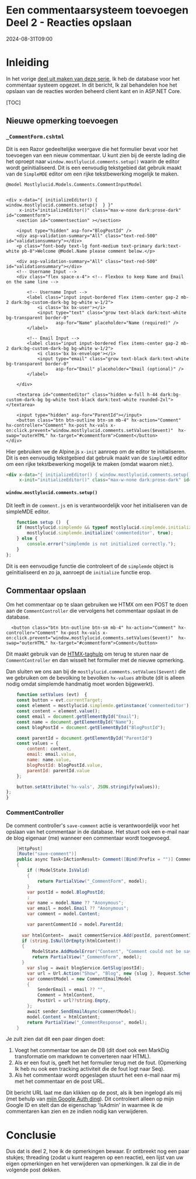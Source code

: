 # Een commentaarsysteem toevoegen Deel 2 - Reacties opslaan

<!--category-- ASP.NET, Alpine.js, HTMX  -->
<datetime class="hidden">2024-08-31T09:00</datetime>

# Inleiding

In het vorige [deel uit maken van deze serie](/blog/addingacommentsystempt1), Ik heb de database voor het commentaar systeem opgezet. In dit bericht, Ik zal behandelen hoe het opslaan van de reacties worden beheerd client kant en in ASP.NET Core.

[TOC]

## Nieuwe opmerking toevoegen

### `_CommentForm.cshtml`

Dit is een Razor gedeeltelijke weergave die het formulier bevat voor het toevoegen van een nieuw commentaar. U kunt zien bij de eerste lading die het oproept naar `window.mostlylucid.comments.setup()` waarin de editor wordt geïnitialiseerd. Dit is een eenvoudig tekstgebied dat gebruik maakt van de `SimpleMDE` editor om een rijke tekstbewerking mogelijk te maken.

```razor
@model Mostlylucid.Models.Comments.CommentInputModel

 
<div x-data="{ initializeEditor() { window.mostlylucid.comments.setup()  } }"
     x-init="initializeEditor()" class="max-w-none dark:prose-dark" id="commentform">
    <section id="commentsection" ></section>
    
    <input type="hidden" asp-for="BlogPostId" />
    <div asp-validation-summary="All" class="text-red-500" id="validationsummary"></div>
    <p class="font-body text-lg font-medium text-primary dark:text-white pb-8">Welcome @Model.Name please comment below.</p>
    
    <div asp-validation-summary="All" class="text-red-500" id="validationsummary"></div>
    <!-- Username Input -->
    <div class="flex space-x-4"> <!-- Flexbox to keep Name and Email on the same line -->

        <!-- Username Input -->
        <label class="input input-bordered flex items-center gap-2 mb-2 dark:bg-custom-dark-bg bg-white w-1/2">
            <i class='bx bx-user'></i>
            <input type="text" class="grow text-black dark:text-white bg-transparent border-0"
                   asp-for="Name" placeholder="Name (required)" />
        </label>

        <!-- Email Input -->
        <label class="input input-bordered flex items-center gap-2 mb-2 dark:bg-custom-dark-bg bg-white w-1/2">
            <i class='bx bx-envelope'></i>
            <input type="email" class="grow text-black dark:text-white bg-transparent border-0"
                   asp-for="Email" placeholder="Email (optional)" />
        </label>

    </div>

    <textarea id="commenteditor" class="hidden w-full h-44 dark:bg-custom-dark-bg bg-white text-black dark:text-white rounded-2xl"></textarea>

    <input type="hidden" asp-for="ParentId"></input>
    <button class="btn btn-outline btn-sm mb-4" hx-action="Comment" hx-controller="Comment" hx-post hx-vals x-on:click.prevent="window.mostlylucid.comments.setValues($event)"  hx-swap="outerHTML" hx-target="#commentform">Comment</button>
</div>
```

Hier gebruiken we de Alpine.js `x-init` aanroep om de editor te initialiseren. Dit is een eenvoudig tekstgebied dat gebruik maakt van de `SimpleMDE` editor om een rijke tekstbewerking mogelijk te maken (omdat waarom niet:).

```html
<div x-data="{ initializeEditor() { window.mostlylucid.comments.setup()  } }"
     x-init="initializeEditor()" class="max-w-none dark:prose-dark" id="commentform">
```

#### `window.mostlylucid.comments.setup()`

Dit leeft in de `comment.js` en is verantwoordelijk voor het initialiseren van de simpleMDE editor.

```javascript
    function setup ()  {
    if (mostlylucid.simplemde && typeof mostlylucid.simplemde.initialize === 'function') {
        mostlylucid.simplemde.initialize('commenteditor', true);
    } else {
        console.error("simplemde is not initialized correctly.");
    }
};
```

Dit is een eenvoudige functie die controleert of de `simplemde` object is geïnitialiseerd en zo ja, aanroept de `initialize` functie erop.

## Commentaar opslaan

Om het commentaar op te slaan gebruiken we HTMX om een POST te doen aan de `CommentController` die vervolgens het commentaar opslaat in de database.

```razor
  <button class="btn btn-outline btn-sm mb-4" hx-action="Comment" hx-controller="Comment" hx-post hx-vals x-on:click.prevent="window.mostlylucid.comments.setValues($event)"  hx-swap="outerHTML" hx-target="#commentform">Comment</button>
```

Dit maakt gebruik van de [HTMX-taghulp](https://www.nuget.org/packages/Htmx.TagHelpers) om terug te sturen naar de `CommentController` en dan wisselt het formulier met de nieuwe opmerking.

Dan sluiten we ons aan bij de `mostlylucid.comments.setValues($event)` die we gebruiken om de bevolking te bevolken `hx-values` atribute (dit is alleen nodig omdat simplemde handmatig moet worden bijgewerkt).

```javascript
    function setValues (evt)  {
    const button = evt.currentTarget;
    const element = mostlylucid.simplemde.getinstance('commenteditor');
    const content = element.value();
    const email = document.getElementById("Email");
    const name = document.getElementById("Name");
    const blogPostId = document.getElementById("BlogPostId");

    const parentId = document.getElementById("ParentId")
    const values = {
        content: content,
        email: email.value,
        name: name.value,
        blogPostId: blogPostId.value,
        parentId: parentId.value
    };

    button.setAttribute('hx-vals', JSON.stringify(values));
};
}
```

### CommentController

De comment controller's `save-comment` actie is verantwoordelijk voor het opslaan van het commentaar in de database. Het stuurt ook een e-mail naar de blog eigenaar (me) wanneer een commentaar wordt toegevoegd.

```csharp
    [HttpPost]
    [Route("save-comment")]
    public async Task<IActionResult> Comment([Bind(Prefix = "")] CommentInputModel model )
    {
        if (!ModelState.IsValid)
        {
            return PartialView("_CommentForm", model);
        }
        var postId = model.BlogPostId;
        ;
        var name = model.Name ?? "Anonymous";
        var email = model.Email ?? "Anonymous";
        var comment = model.Content;

        var parentCommentId = model.ParentId;
        
      var htmlContent=  await commentService.Add(postId, parentCommentId, name, comment);
      if (string.IsNullOrEmpty(htmlContent))
      {
          ModelState.AddModelError("Content", "Comment could not be saved");
          return PartialView("_CommentForm", model);
      }
        var slug = await blogService.GetSlug(postId);
        var url = Url.Action("Show", "Blog", new {slug }, Request.Scheme);
        var commentModel = new CommentEmailModel
        {
            SenderEmail = email ?? "",
            Comment = htmlContent,
            PostUrl = url??string.Empty,
        };
        await sender.SendEmailAsync(commentModel);
        model.Content = htmlContent;
        return PartialView("_CommentResponse", model);
    }
```

Je zult zien dat dit een paar dingen doet:

1. Voegt het commentaar toe aan de DB (dit doet ook een MarkDig transformatie om markdown te converteren naar HTML).
2. Als er een fout is, geeft het het formulier terug met de fout. (Opmerking Ik heb nu ook een tracking activiteit die de fout logt naar Seq).
3. Als het commentaar wordt opgeslagen stuurt het een e-mail naar mij met het commentaar en de post URL.

Dit bericht URL laat me dan klikken op de post, als ik ben ingelogd als mij (met behulp van [mijn Google Auth ding](/blog/addingidentityfreegoogleauth)). Dit controleert alleen op mijn Google ID en stelt dan de eigenschap 'IsAdmin' in waarmee ik de commentaren kan zien en ze indien nodig kan verwijderen.

# Conclusie

Dus dat is deel 2, hoe ik de opmerkingen bewaar. Er ontbreekt nog een paar stukjes; threading (zodat u kunt reageren op een reactie), een lijst van uw eigen opmerkingen en het verwijderen van opmerkingen. Ik zal die in de volgende post dekken.